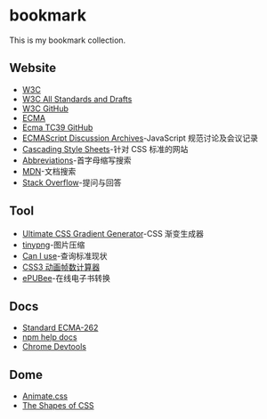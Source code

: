 # bookmark
This is my bookmark collection.

## Website
- [W3C][url-site-w3c]
- [W3C All Standards and Drafts][url-site-w3c-search]
- [W3C GitHub][url-site-w3c-github]
- [ECMA][url-site-ecma]
- [Ecma TC39 GitHub][url-site-tc39-github]
- [ECMAScript Discussion Archives][url-site-ecmascript-discussion]-JavaScript 规范讨论及会议记录
- [Cascading Style Sheets][url-site-css]-针对 CSS 标准的网站
- [Abbreviations][url-site-abbreviations]-首字母缩写搜索
- [MDN][url-site-mdn]-文档搜索
- [Stack Overflow][url-site-stackoverflow]-提问与回答

## Tool
- [Ultimate CSS Gradient Generator][url-tool-css-gradient-generator]-CSS 渐变生成器
- [tinypng][url-tool-tinypng]-图片压缩
- [Can I use][url-tool-caniuse]-查询标准现状
- [CSS3 动画帧数计算器][url-tool-css3-keyframes-calculator]
- [ePUBee][url-tool-epubee]-在线电子书转换

## Docs
- [Standard ECMA-262][url-docs-ecma-262]
- [npm help docs][url-docs-npm]
- [Chrome Devtools][url-docs-chrome-devtools]

## Dome
- [Animate.css][url-demo-animate]
- [The Shapes of CSS][url-demo-shapes-css]






<!-- Official Website -->
[url-site-w3c]:https://www.w3.org/
[url-site-w3c-search]:https://www.w3.org/TR/
[url-site-w3c-github]:https://github.com/w3c
[url-site-ecma]:https://www.ecma-international.org/default.htm
[url-site-tc39-github]:https://github.com/tc39
[url-site-ecmascript-discussion]:https://esdiscuss.org/
[url-site-css]:https://www.w3.org/Style/CSS/#specs
[url-site-abbreviations]:https://www.abbreviations.com/
[url-site-mdn]:https://developer.mozilla.org/en-US/
[url-site-stackoverflow]:https://stackoverflow.com/

<!-- Tool -->
[url-tool-css-gradient-generator]:http://www.colorzilla.com/gradient-editor/
[url-tool-tinypng]:https://tinypng.com/
[url-tool-caniuse]:https://caniuse.com/
[url-tool-css3-keyframes-calculator]:http://tid.tenpay.com/labs/css3_keyframes_calculator.html
[url-tool-epubee]:http://cn.epubee.com/

<!-- Docs -->
[url-docs-ecma-262]:https://www.ecma-international.org/publications/standards/Ecma-262.htm
[url-docs-npm]:https://docs.npmjs.com/
[url-docs-chrome-devtools]:https://developers.google.com/web/tools/chrome-devtools/

<!-- Dome -->
[url-demo-animate]:https://daneden.github.io/animate.css/
[url-demo-shapes-css]:https://css-tricks.com/the-shapes-of-css/